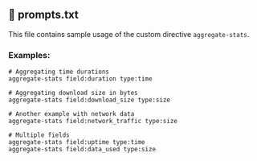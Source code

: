 ## 📄 prompts.txt

This file contains sample usage of the custom directive `aggregate-stats`.

### Examples:

```text
# Aggregating time durations
aggregate-stats field:duration type:time

# Aggregating download size in bytes
aggregate-stats field:download_size type:size

# Another example with network data
aggregate-stats field:network_traffic type:size

# Multiple fields
aggregate-stats field:uptime type:time
aggregate-stats field:data_used type:size
